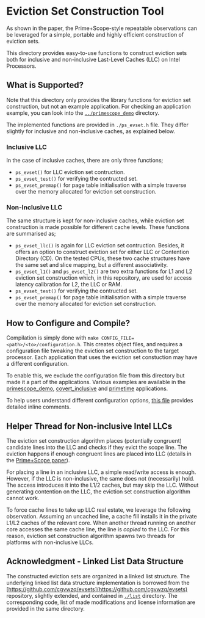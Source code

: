 # Eviction Set Construction Tool

As shown in the paper, the Prime+Scope-style repeatable observations can be leveraged for a simple, portable and highly efficient construction of eviction sets.

This directory provides easy-to-use functions to construct eviction sets both for inclusive and non-inclusive Last-Level Caches (LLC) on Intel Processors.

## What is Supported?

Note that this directory only provides the library functions for eviction set construction, but not an example application. For checking an application example, you can look into the [`../primescope_demo`](../primescope_demo) directory.

The implemented functions are provided in `./ps_evset.h` file. They differ slightly for inclusive and non-inclusive caches, as explained below.

### Inclusive LLC

In the case of inclusive caches, there are only three functions;

* `ps_evset()` for LLC eviction set contruction.
* `ps_evset_test()` for verifying the contructed set.
* `ps_evset_premap()` for page table initialisation with a simple traverse over the memory allocated for eviction set construction.

### Non-Inclusive LLC

The same structure is kept for non-inclusive caches, while eviction set construction is made possible for different cache levels. These functions are summarised as;

* `ps_evset_llc()` is again for LLC eviction set contruction. Besides, it offers an option to construct eviction set for either LLC or Contention Directory (CD). On the tested CPUs, these two cache structures have the same set and slice mapping, but a different associativity.
* `ps_evset_l1()` and `ps_evset_l2()` are two extra functions for L1 and L2 eviction set construction which, in this repository, are used for access latency calibration for L2, the LLC or RAM.
* `ps_evset_test()` for verifying the contructed set.
* `ps_evset_premap()` for page table initialisation with a simple traverse over the memory allocated for eviction set construction.

## How to Configure and Compile?

Compilation is simply done with `make CONFIG_FILE=<path>/<to>/configuration.h`. This creates object files, and requires a configuration file tweaking the eviction set construction to the target processor. Each application that uses the eviction set constuction may have a different configuration.

To enable this, we exclude the configuration file from this directory but made it a part of the applications. Various examples are available in the [primescope_demo](../primescope_demo/configuration.h), [covert_inclusive](../covert_inclusive/configuration.h) and [primetime](../primetime/primeapp/configuration.h) applications.

To help users understand different configuration options, [this file](../primescope_demo/configuration.h) provides detailed inline comments.

## Helper Thread for Non-inclusive Intel LLCs

The eviction set construction algorithm places (potentially congruent) candidate lines into the LLC and checks if they evict the scope line. The eviction happens if enough congruent lines are placed into LLC (details in the [Prime+Scope paper](https://www.esat.kuleuven.be/cosic/publications/article-3405.pdf)). 

For placing a line in an inclusive LLC, a simple read/write access is enough. However, if the LLC is non-inclusive, the same does not (necessarily) hold. The access introduces it into the L1/2 caches, but may skip the LLC. Without generating contention on the LLC, the eviction set construction algorithm cannot work. 

To force cache lines to take up LLC real estate, we leverage the following observation. Assuming an uncached line, a cache fill installs it in the private L1/L2 caches of the relevant core. When another thread running on another core accesses the same cache line, the line is _copied_ to the LLC. For this reason, eviction set construction algorithm spawns two threads for platforms with non-inclusive LLCs.

## Acknowledgment - Linked List Data Structure

The constructed eviction sets are organized in a linked list structure. The underlying linked list data structure implementation is borrowed from the [https://github.com/cgvwzq/evsets](https://github.com/cgvwzq/evsets) repository, slightly extended, and contained in [`./list`](./list) directory. The corresponding code, list of made modifications and license information are provided in the same directory.
